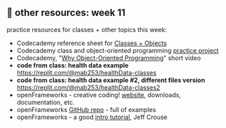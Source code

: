 ## 🤖 other resources: week 11

practice resources for classes + other topics this week:
- Codecademy reference sheet for [Classes + Objects](https://www.codecademy.com/learn/learn-c-plus-plus/modules/learn-cpp-classes-and-objects/cheatsheet)
- Codecademy class and object-oriented programming [practice project](https://www.codecademy.com/courses/learn-c-plus-plus/projects/cpp-dating-profile)
- Codecademy, "[Why Object-Oriented Programming](https://www.codecademy.com/courses/learn-c-plus-plus/articles/cpp-object-oriented-programming)" short video
- **code from class: health data example** https://replit.com/@mab253/healthData-classes
- **code from class: health data example #2, different files version** https://replit.com/@mab253/healthData-classes2
- openFrameworks - creative coding! [website](https://openframeworks.cc/), downloads, documentation, etc.
- openFrameworks [GitHub repo](https://github.com/openframeworks/openFrameworks) - full of examples
- openFrameworks - a good [intro tutorial](https://jeffish.com/teaching/code-for-art/getting-started-with-of), Jeff Crouse
